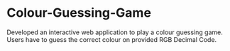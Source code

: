 # Colour-Guessing-Game
Developed an interactive web application to play a colour guessing game. Users have to guess the correct colour on provided RGB Decimal Code.
